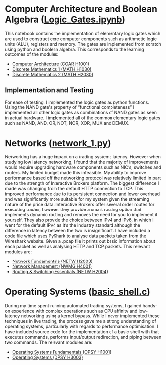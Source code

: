 # Computer Architecture and Boolean Algebra ([Logic_Gates.ipynb](Logic_Gates.ipynb))
This notebook contains the implementation of elementary logic gates which are used to construct core computer components such as arithmetic logic units (ALU), registers and memory. The gates are implemented from scratch using python and boolean algebra. This corresponds to the learning outcomes of the modules:
- [Computer Architecture (COAR H1001)](https://www.tudublin.ie/study/modules/coar-h1001-computer-architecture/)
- [Discrete Mathematics 1 (MATH H1030)](https://www.tudublin.ie/study/modules/math-h1030-discrete-mathematics-1/)
- [Discrete Mathematics 2 (MATH H2030)](https://www.tudublin.ie/study/modules/math-h2030-discrete-mathematics-2/)

## Implementation and Testing 
For ease of testing, I implemented the logic gates as python functions. Using the NAND gate's property of “functional completeness” I implemented all other logic gates as combinations of NAND gates as seen in actual hardware. I implemented all of the common elementary logic gates such as NAND, AND, OR, NOT, NOR, XOR, MUX and DEMUX.

# Networks ([network_1.py](network_1.py))
Networking has a huge impact on a trading systems latency. However when studying low latency networking, I found that the majority of improvements would require upgrading hardware components such as NIC’s, switches and routers. My limited budget made this infeasible. My ability to improve performance based off the networking protocol was relatively limited in part due to the strength of Interactive Brokers platform. The biggest difference I made was changing from the default HTTP connection to TCP. This improved performance due to its persistent connection and lower overhead and was significantly more suitable for my system given the streaming nature of the price data. Interactive Brokers offer several order routes for executing trades, however they provide a smart routing option that implements dynamic routing and removes the need for you to implement it yourself. They also provide the choice between IPv4 and IPv6, in which I went for the default IPv4 as it’s the industry standard although the difference in latency between the two is insignificant. I have included a code file which uses PyShark to analyse data packets taken from the Wireshark website. Given a .pcap file it prints out basic information about each packet as well as analysing HTTP and TCP packets. This relevant modules are:
- [Network Fundamentals (NETW H2003)](https://www.tudublin.ie/study/modules/netw-h2003-network-fundamentals/)
- [Network Management (NWMG H4001)](https://www.tudublin.ie/study/modules/nwmg-h4001-network-management/)
- [Routing & Switching Essentials (NETW H2004)](https://www.tudublin.ie/study/modules/netw-h2004-routing--switching-essentials/)

# Operating Systems ([basic_shell.c](basic_shell.c))
During my time spent running automated trading systems, I gained hands-on experience with complex operations such as CPU affinity and low-latency networking using a kernel bypass. While I never implemented these techniques in live trading, the process gave me a strong understanding of operating systems, particularly with regards to performance optimisation. I have included source code for the implementation of a basic shell with that executes commands, performs input/output redirection, and piping between two commands. The relevant modules are:
- [Operating Systems Fundamentals (OPSY H1001)](https://www.tudublin.ie/study/modules/opsy-h1001-operating-systems-fundamentals/)
- [Operating Systems (OPSY H3003)](https://www.tudublin.ie/study/modules/opsy-h3003-operating-systems/)


